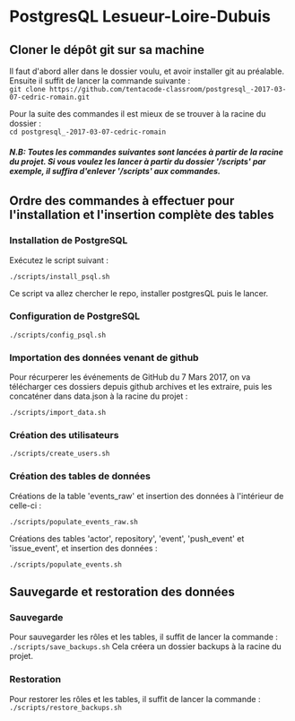 # PostgresQL Lesueur-Loire-Dubuis

## Cloner le dépôt git sur sa machine
Il faut d'abord aller dans le dossier voulu, et avoir installer git au préalable.   
Ensuite il suffit de lancer la commande suivante :    
`git clone https://github.com/tentacode-classroom/postgresql_-2017-03-07-cedric-romain.git`

Pour la suite des commandes il est mieux de se trouver à la racine du dossier :      
`cd postgresql_-2017-03-07-cedric-romain`   

###### ***N.B: Toutes les commandes suivantes sont lancées à partir de la racine du projet. Si vous voulez les lancer à partir du dossier '/scripts' par exemple, il suffira d'enlever '/scripts' aux commandes.***

## Ordre des commandes à effectuer pour l'installation et l'insertion complète des tables

### Installation de PostgreSQL
Exécutez le script suivant :    

`./scripts/install_psql.sh`    

Ce script va allez chercher le repo, installer postgresQL puis le lancer.

### Configuration de PostgreSQL
`./scripts/config_psql.sh`

### Importation des données venant de github
Pour récurperer les événements de GitHub du 7 Mars 2017, on va télécharger ces dossiers depuis github archives et les extraire, puis les concaténer dans data.json à la racine du projet :   

`./scripts/import_data.sh`

### Création des utilisateurs
`./scripts/create_users.sh`

### Création des tables de données
Créations de la table 'events_raw' et insertion des données à l'intérieur de celle-ci :    

`./scripts/populate_events_raw.sh`

Créations des tables 'actor', repository', 'event', 'push_event' et 'issue_event', et insertion des données :    

`./scripts/populate_events.sh`

## Sauvegarde et restoration des données

### Sauvegarde
Pour sauvegarder les rôles et les tables, il suffit de lancer la commande :    
`./scripts/save_backups.sh`
Cela créera un dossier backups à la racine du projet.

### Restoration
Pour restorer les rôles et les tables, il suffit de lancer la commande :    
`./scripts/restore_backups.sh`

